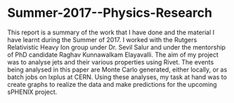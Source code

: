 # Summer-2017--Physics-Research

This report is a summary of the work that I have done and the material I have learnt during the Summer of 2017. I worked with the Rutgers Relativistic Heavy Ion group under Dr. Sevil Salur and under the mentorship of PhD candidate Raghav Kunnawalkam Elayavalli. The aim of my project was to analyse jets and their various properties using Rivet. The events being analysed in this paper are Monte Carlo generated, either locally, or as batch jobs on lxplus at CERN. Using these analyses, my task at hand was to create graphs to realize the data and make predictions for the upcoming sPHENIX project.
   
